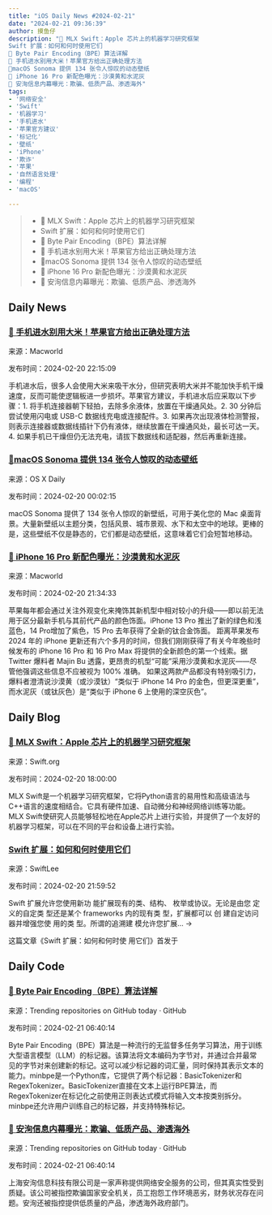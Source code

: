 ```yaml
---
title: "iOS Daily News #2024-02-21"
date: "2024-02-21 09:36:39"
author: 摸鱼仔
description: "🌟 MLX Swift：Apple 芯片上的机器学习研究框架
Swift 扩展：如何和何时使用它们
🌟 Byte Pair Encoding（BPE）算法详解
📱 手机进水别用大米！苹果官方给出正确处理方法
🌟macOS Sonoma 提供 134 张令人惊叹的动态壁纸
🎉 iPhone 16 Pro 新配色曝光：沙漠黄和水泥灰
🚨 安洵信息内幕曝光：欺骗、低质产品、渗透海外"
tags: 
- '网络安全'
- 'Swift'
- '机器学习'
- '手机进水'
- '苹果官方建议'
- '标记化'
- '壁纸'
- 'iPhone'
- '欺诈'
- '苹果'
- '自然语言处理'
- '编程'
- 'macOS'

---
```


> * 🌟 MLX Swift：Apple 芯片上的机器学习研究框架
> * Swift 扩展：如何和何时使用它们
> * 🌟 Byte Pair Encoding（BPE）算法详解
> * 📱 手机进水别用大米！苹果官方给出正确处理方法
> * 🌟macOS Sonoma 提供 134 张令人惊叹的动态壁纸
> * 🎉 iPhone 16 Pro 新配色曝光：沙漠黄和水泥灰
> * 🚨 安洵信息内幕曝光：欺骗、低质产品、渗透海外

## Daily News

### [📱 手机进水别用大米！苹果官方给出正确处理方法](https://www.macworld.com/article/2239742/iphone-liquid-damage-dry-rice.html)

来源：Macworld

发布时间：2024-02-20 22:15:09

手机进水后，很多人会使用大米来吸干水分，但研究表明大米并不能加快手机干燥速度，反而可能使逻辑板进一步损坏。苹果官方建议，手机进水后应采取以下步骤：1. 将手机连接器朝下轻拍，去除多余液体，放置在干燥通风处。2. 30 分钟后尝试使用闪电或 USB-C 数据线充电或连接配件。3. 如果再次出现液体检测警报，则表示连接器或数据线插针下仍有液体，继续放置在干燥通风处，最长可达一天。4. 如果手机已干燥但仍无法充电，请拔下数据线和适配器，然后再重新连接。

### [🌟macOS Sonoma 提供 134 张令人惊叹的动态壁纸](https://osxdaily.com/2024/02/19/how-to-use-134-new-aerial-wallpapers-in-macos-sonoma/)

来源：OS X Daily

发布时间：2024-02-20 00:02:15

macOS Sonoma 提供了 134 张令人惊叹的新壁纸，可用于美化您的 Mac 桌面背景。大量新壁纸以主题分类，包括风景、城市景观、水下和太空中的地球。更棒的是，这些壁纸不仅是静态的，它们都是动态壁纸，这意味着它们会短暂地移动。

### [🎉 iPhone 16 Pro 新配色曝光：沙漠黄和水泥灰](https://www.macworld.com/article/2241884/iphone-16-pro-colors-desert-yellow-cement-gray.html)

来源：Macworld

发布时间：2024-02-20 21:34:33

苹果每年都会通过关注外观变化来掩饰其新机型中相对较小的升级——即以前无法用于区分最新手机与其前代产品的颜色饰面。iPhone 13 Pro 推出了新的绿色和浅蓝色，14 Pro增加了紫色，15 Pro 去年获得了全新的钛合金饰面。
距离苹果发布 2024 年的 iPhone 更新还有六个多月的时间，但我们刚刚获得了有关今年晚些时候发布的 iPhone 16 Pro 和 16 Pro Max 将提供的全新颜色的第一个线索。据 Twitter 爆料者 Majin Bu 透露，更昂贵的机型“可能”采用沙漠黄和水泥灰——尽管他强调这些信息不应被视为 100% 准确。
如果这两款产品都没有特别吸引力，爆料者澄清说沙漠黄（或沙漠钛）“类似于 iPhone 14 Pro 的金色，但更深更重”，而水泥灰（或钛灰色）是“类似于 iPhone 6 上使用的深空灰色”。

## Daily Blog

### [🌟 MLX Swift：Apple 芯片上的机器学习研究框架](https://swift.org/blog/mlx-swift/)

来源：Swift.org

发布时间：2024-02-20 18:00:00

MLX Swift是一个机器学习研究框架，它将Python语言的易用性和高级语法与C++语言的速度相结合。它具有硬件加速、自动微分和神经网络训练等功能。MLX Swift使研究人员能够轻松地在Apple芯片上进行实验，并提供了一个友好的机器学习框架，可以在不同的平台和设备上进行实验。

### [Swift 扩展：如何和何时使用它们](https://www.avanderlee.com/swift/extensions/)

来源：SwiftLee

发布时间：2024-02-20 21:59:52

Swift 扩展允许您使用新功
能扩展现有的类、结构、
枚举或协议。无论是由您
定义的自定类
型还是某个
frameworks 内的现有类
型，扩展都可以
创
建自定访问器并增强您使
用的类
型。所谓的追溯建
模允许您扩展… ->

这篇文章《Swift 扩展：如何和何时使
用它们》首发于



## Daily Code

### [🌟 Byte Pair Encoding（BPE）算法详解](https://github.com/karpathy/minbpe)

来源：Trending repositories on GitHub today · GitHub

发布时间：2024-02-21 06:40:14

Byte Pair Encoding（BPE）算法是一种流行的无监督多任务学习算法，用于训练大型语言模型（LLM）的标记器。该算法将文本编码为字节对，并通过合并最常见的字节对来创建新的标记。这可以减少标记器的词汇量，同时保持其表示文本的能力。minbpe是一个Python库，它提供了两个标记器：BasicTokenizer和RegexTokenizer。BasicTokenizer直接在文本上运行BPE算法，而RegexTokenizer在标记化之前使用正则表达式模式将输入文本按类别拆分。minbpe还允许用户训练自己的标记器，并支持特殊标记。

### [🚨 安洵信息内幕曝光：欺骗、低质产品、渗透海外](https://github.com/I-S00N/I-S00N)

来源：Trending repositories on GitHub today · GitHub

发布时间：2024-02-21 06:40:14

上海安洵信息科技有限公司是一家声称提供网络安全服务的公司，但其真实性受到质疑。该公司被指控欺骗国家安全机关，员工抱怨工作环境恶劣，财务状况存在问题。安洵还被指控提供低质量的产品，渗透海外政府部门。
